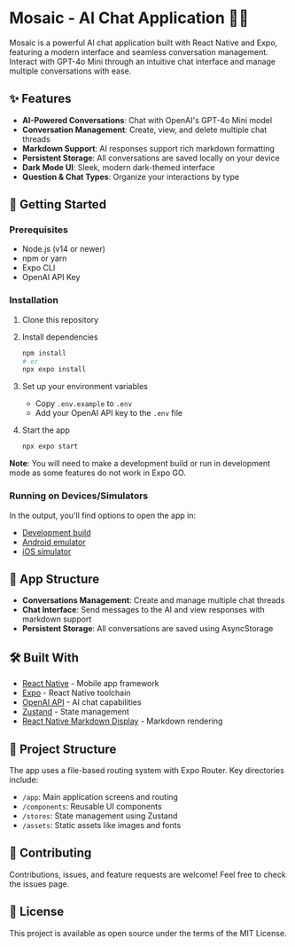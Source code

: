 # Mosaic - AI Chat Application 🤖💬

Mosaic is a powerful AI chat application built with React Native and Expo, featuring a modern interface and seamless conversation management. Interact with GPT-4o Mini through an intuitive chat interface and manage multiple conversations with ease.

## ✨ Features

- **AI-Powered Conversations**: Chat with OpenAI's GPT-4o Mini model
- **Conversation Management**: Create, view, and delete multiple chat threads
- **Markdown Support**: AI responses support rich markdown formatting
- **Persistent Storage**: All conversations are saved locally on your device
- **Dark Mode UI**: Sleek, modern dark-themed interface
- **Question & Chat Types**: Organize your interactions by type

## 🚀 Getting Started

### Prerequisites

- Node.js (v14 or newer)
- npm or yarn
- Expo CLI
- OpenAI API Key

### Installation

1. Clone this repository

2. Install dependencies

   ```bash
   npm install
   # or
   npx expo install
   ```

3. Set up your environment variables
   - Copy `.env.example` to `.env`
   - Add your OpenAI API key to the `.env` file

4. Start the app

   ```bash
   npx expo start
   ```

**Note**: You will need to make a development build or run in development mode as some features do not work in Expo GO.

### Running on Devices/Simulators

In the output, you'll find options to open the app in:

- [Development build](https://docs.expo.dev/develop/development-builds/introduction/)
- [Android emulator](https://docs.expo.dev/workflow/android-studio-emulator/)
- [iOS simulator](https://docs.expo.dev/workflow/ios-simulator/)

## 📱 App Structure

- **Conversations Management**: Create and manage multiple chat threads
- **Chat Interface**: Send messages to the AI and view responses with markdown support
- **Persistent Storage**: All conversations are saved using AsyncStorage

## 🛠️ Built With

- [React Native](https://reactnative.dev/) - Mobile app framework
- [Expo](https://expo.dev/) - React Native toolchain
- [OpenAI API](https://openai.com/api/) - AI chat capabilities
- [Zustand](https://github.com/pmndrs/zustand) - State management
- [React Native Markdown Display](https://github.com/iamacup/react-native-markdown-display) - Markdown rendering

## 📝 Project Structure

The app uses a file-based routing system with Expo Router. Key directories include:

- `/app`: Main application screens and routing
- `/components`: Reusable UI components
- `/stores`: State management using Zustand
- `/assets`: Static assets like images and fonts

## 🤝 Contributing

Contributions, issues, and feature requests are welcome! Feel free to check the issues page.

## 📄 License

This project is available as open source under the terms of the MIT License.

